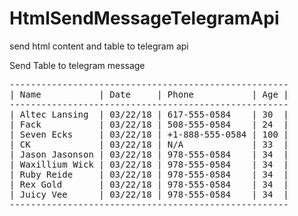 # HtmlSendMessageTelegramApi
send html content and table to telegram api

Send Table to telegram message
<pre>
-----------------------------------------------------
| Name           | Date     | Phone           | Age | 
-----------------------------------------------------
| Altec Lansing  | 03/22/18 | 617-555-0584    | 30  | 
| Fack           | 03/22/18 | 508-555-0584    | 24  | 
| Seven Ecks     | 03/22/18 | +1-888-555-0584 | 100 | 
| CK             | 03/22/18 | N/A             | 33  | 
| Jason Jasonson | 03/22/18 | 978-555-0584    | 34  | 
| Waxillium Wick | 03/22/18 | 978-555-0584    | 34  | 
| Ruby Reide     | 03/22/18 | 978-555-0584    | 34  | 
| Rex Gold       | 03/22/18 | 978-555-0584    | 34  | 
| Juicy Vee      | 03/22/18 | 978-555-0584    | 34  | 
-----------------------------------------------------
</pre>
